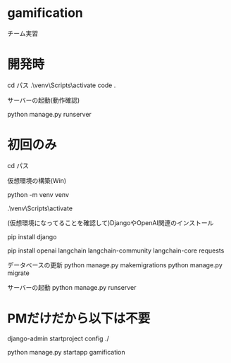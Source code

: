 # gamification
チーム実習

# 開発時
cd パス
.\venv\Scripts\activate
code .

サーバーの起動(動作確認)

python manage.py runserver


# 初回のみ
cd パス

仮想環境の構築(Win)

python -m venv venv

.\venv\Scripts\activate

(仮想環境になってることを確認して)DjangoやOpenAI関連のインストール

pip install django

pip install openai langchain langchain-community langchain-core requests

データベースの更新
python manage.py makemigrations
python manage.py migrate

サーバーの起動
python manage.py runserver




# PMだけだから以下は不要

django-admin startproject config ./

python manage.py startapp gamification
